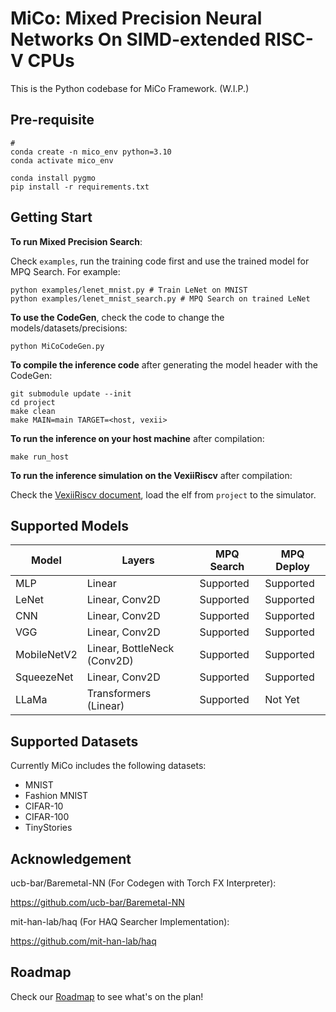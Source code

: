 # MiCo: Mixed Precision Neural Networks On SIMD-extended RISC-V CPUs

This is the Python codebase for MiCo Framework. (W.I.P.)

## Pre-requisite

```shell
# 
conda create -n mico_env python=3.10
conda activate mico_env

conda install pygmo
pip install -r requirements.txt
```

## Getting Start

**To run Mixed Precision Search**:

Check `examples`, run the training code first and use the trained model for MPQ Search.
For example:
```
python examples/lenet_mnist.py # Train LeNet on MNIST
python examples/lenet_mnist_search.py # MPQ Search on trained LeNet
```

**To use the CodeGen**, check the code to change the models/datasets/precisions:
```
python MiCoCodeGen.py
```

**To compile the inference code** after generating the model header with the CodeGen:
```
git submodule update --init
cd project
make clean
make MAIN=main TARGET=<host, vexii>
```
**To run the inference on your host machine** after compilation:
```
make run_host
```
**To run the inference simulation on the VexiiRiscv** after compilation:

Check the [VexiiRiscv document](https://spinalhdl.github.io/VexiiRiscv-RTD/master/VexiiRiscv/HowToUse/index.html#run-a-simulation), load the elf from `project` to the simulator.

## Supported Models
| Model | Layers | MPQ Search | MPQ Deploy |
| ----- | ------ | ---------- | ---------- |
| MLP   | Linear         | Supported | Supported |
| LeNet | Linear, Conv2D | Supported | Supported |
| CNN   | Linear, Conv2D | Supported | Supported |
| VGG   | Linear, Conv2D | Supported | Supported |
| MobileNetV2 | Linear, BottleNeck (Conv2D) | Supported | Supported |
| SqueezeNet | Linear, Conv2D | Supported | Supported |
| LLaMa | Transformers (Linear) | Supported | Not Yet |

## Supported Datasets

Currently MiCo includes the following datasets:

+ MNIST
+ Fashion MNIST
+ CIFAR-10
+ CIFAR-100
+ TinyStories

## Acknowledgement

ucb-bar/Baremetal-NN (For Codegen with Torch FX Interpreter):

https://github.com/ucb-bar/Baremetal-NN

mit-han-lab/haq (For HAQ Searcher Implementation):

https://github.com/mit-han-lab/haq

## Roadmap

Check our [Roadmap](issues/1) to see what's on the plan!